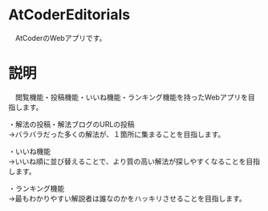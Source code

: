 # AtCoderEditorials

　AtCoderのWebアプリです。

# 説明

　閲覧機能・投稿機能・いいね機能・ランキング機能を持ったWebアプリを目指します。<br>

・解法の投稿・解法ブログのURLの投稿<br>
->バラバラだった多くの解法が、１箇所に集まることを目指します。<br>

・いいね機能<br>
->いいね順に並び替えることで、より質の高い解法が探しやすくなることを目指します。<br>

・ランキング機能<br>
->最もわかりやすい解説者は誰なのかをハッキリさせることを目指します。<br>
